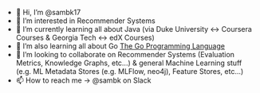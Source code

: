 - 👋 Hi, I’m @sambk17
- 👀 I’m interested in Recommender Systems
- 🌱 I’m currently learning all about Java (via Duke University <-> Coursera Courses & Georgia Tech <-> edX Courses)
- 🌱 I’m also learning all about Go [The Go Programming Language](gopl.io)
- 💞️ I’m looking to collaborate on Recommender Systems (Evaluation Metrics, Knowledge Graphs, etc...) & general Machine Learning stuff (e.g. ML Metadata Stores (e.g. MLFlow, neo4j), Feature Stores, etc...)
- 📫 How to reach me -> @sambk on Slack

<!---
sambk17/sambk17 is a ✨ special ✨ repository because its `README.md` (this file) appears on your GitHub profile.
You can click the Preview link to take a look at your changes.
--->
